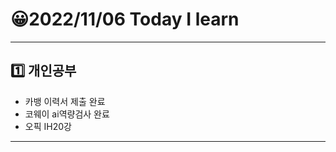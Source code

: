 # 😀2022/11/06 Today I learn
-------------------------
## 1️⃣ 개인공부
  * 카뱅 이력서 제출 완료
  * 코웨이 ai역량검사 완료
  * 오픽 IH20강 
-------------------------
